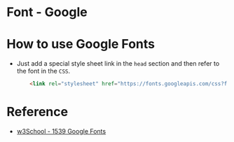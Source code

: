 # Font - Google

# How to use Google Fonts
* Just add a special style sheet link in the `head` section and then refer to the font in the `CSS`.

    ```html
        <link rel="stylesheet" href="https://fonts.googleapis.com/css?family=Sofia">
    ```

# Reference
- [w3School - 1539 Google Fonts](https://www.w3schools.com/howto/howto_google_fonts.asp)